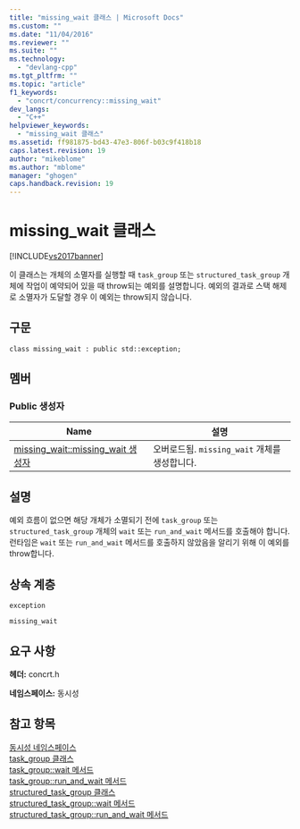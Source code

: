 ```yaml
---
title: "missing_wait 클래스 | Microsoft Docs"
ms.custom: ""
ms.date: "11/04/2016"
ms.reviewer: ""
ms.suite: ""
ms.technology: 
  - "devlang-cpp"
ms.tgt_pltfrm: ""
ms.topic: "article"
f1_keywords: 
  - "concrt/concurrency::missing_wait"
dev_langs: 
  - "C++"
helpviewer_keywords: 
  - "missing_wait 클래스"
ms.assetid: ff981875-bd43-47e3-806f-b03c9f418b18
caps.latest.revision: 19
author: "mikeblome"
ms.author: "mblome"
manager: "ghogen"
caps.handback.revision: 19
---
```

# missing_wait 클래스
[!INCLUDE[vs2017banner](../../../assembler/inline/includes/vs2017banner.md)]

이 클래스는 개체의 소멸자를 실행할 때 `task_group` 또는 `structured_task_group` 개체에 작업이 예약되어 있을 때 throw되는 예외를 설명합니다.  예외의 결과로 스택 해제로 소멸자가 도달할 경우 이 예외는 throw되지 않습니다.  
  
## 구문  
  
```  
class missing_wait : public std::exception;  
```  
  
## 멤버  
  
### Public 생성자  
  
|Name|설명|  
|----------|--------|  
|[missing\_wait::missing\_wait 생성자](../Topic/missing_wait::missing_wait%20Constructor.md)|오버로드됨.  `missing_wait` 개체를 생성합니다.|  
  
## 설명  
 예외 흐름이 없으면 해당 개체가 소멸되기 전에 `task_group` 또는 `structured_task_group` 개체의 `wait` 또는 `run_and_wait` 메서드를 호출해야 합니다.  런타임은 `wait` 또는 `run_and_wait` 메서드를 호출하지 않았음을 알리기 위해 이 예외를 throw합니다.  
  
## 상속 계층  
 `exception`  
  
 `missing_wait`  
  
## 요구 사항  
 **헤더:** concrt.h  
  
 **네임스페이스:** 동시성  
  
## 참고 항목  
 [동시성 네임스페이스](../../../parallel/concrt/reference/concurrency-namespace.md)   
 [task\_group 클래스](../Topic/task_group%20Class.md)   
 [task\_group::wait 메서드](../Topic/task_group::wait%20Method.md)   
 [task\_group::run\_and\_wait 메서드](../Topic/task_group::run_and_wait%20Method.md)   
 [structured\_task\_group 클래스](../../../parallel/concrt/reference/structured-task-group-class.md)   
 [structured\_task\_group::wait 메서드](../Topic/structured_task_group::wait%20Method.md)   
 [structured\_task\_group::run\_and\_wait 메서드](../Topic/structured_task_group::run_and_wait%20Method.md)